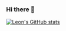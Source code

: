 ### Hi there 👋

[![Leon's GitHub stats](https://github-readme-stats.vercel.app/api?username=ldjb&hide=contribs&include_all_commits=true&count_private=true&show_icons=true)](https://github.com/anuraghazra/github-readme-stats)

<!--
**ldjb/ldjb** is a ✨ _special_ ✨ repository because its `README.md` (this file) appears on your GitHub profile.

Here are some ideas to get you started:

- 🔭 I’m currently working on ...
- 🌱 I’m currently learning ...
- 👯 I’m looking to collaborate on ...
- 🤔 I’m looking for help with ...
- 💬 Ask me about ...
- 📫 How to reach me: ...
- 😄 Pronouns: ...
- ⚡ Fun fact: ...
-->
